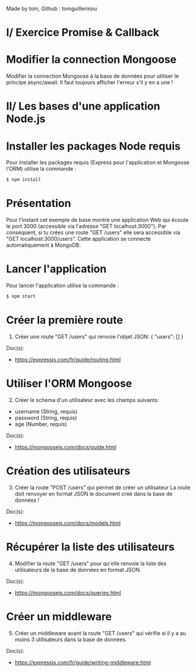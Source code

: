 
Made by tom, Github : tomguillermou

# I/ Exercice Promise & Callback
# Modifier la connection Mongoose
Modifier la connection Mongoose à la base de données pour utiliser le principe async/await.
Il faut toujours afficher l'erreur s'il y en a une !

# II/ Les bases d'une application Node.js
# Installer les packages Node requis
Pour installer les packages requis (Express pour l'application et Mongoose l'ORM) utilise la commande :
```sh
$ npm install
```

# Présentation
Pour l'instant cet exemple de base montre une application Web qui écoute le port 3000 (accessible via l'adresse "GET localhost:3000"). Par conséquent, si tu crées une route "GET /users" elle sera accessible via "GET localhost:3000/users". Cette application se connecte automatiquement à MongoDB.

# Lancer l'application
Pour lancer l'application utilise la commande :
```sh
$ npm start
```

# Créer la première route
1) Créer une route "GET /users" qui renvoie l'objet JSON:
{
    "users": []
}

Doc(s):
- https://expressjs.com/fr/guide/routing.html

# Utiliser l'ORM Mongoose
2) Créer le schema d'un utilisateur avec les champs suivants:
- username (String, requis)
- password (String, requis)
- age (Number, requis)

Doc(s):
- https://mongoosejs.com/docs/guide.html

# Création des utilisateurs
3) Créer la route "POST /users" qui permet de créer un utilisateur
La route doit renvoyer en format JSON le document créé dans la base de données !

Doc(s):
- https://mongoosejs.com/docs/models.html 

# Récupérer la liste des utilisateurs
4) Modifier la route "GET /users" pour qu'elle renvoie la liste des utilisateurs de la base de données en format JSON.

Doc(s):
- https://mongoosejs.com/docs/queries.html

# Créer un middleware
5) Créer un middleware avant la route "GET /users" qui vérifie si il y a au moins 3 utilisateurs dans la base de données.

Doc(s):
- https://expressjs.com/fr/guide/writing-middleware.html
